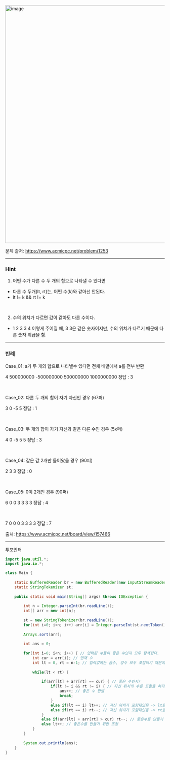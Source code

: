 <img width="1186" height="749" alt="image" src="https://github.com/user-attachments/assets/c311df30-cc8c-4980-9e6c-63b054dac3d0" />

문제 출처: https://www.acmicpc.net/problem/1253

---

### Hint

1. 어떤 수가 다른 수 두 개의 합으로 나타낼 수 있다면
- 다른 수 두개(lt, rt)는, 어떤 수(k)와 같아선 안된다.
- lt != k && rt != k

&nbsp;

2. 수의 위치가 다르면 값이 같아도 다른 수이다.
- 1 2 3 3 4 이렇게 주어질 때, 3 3은 같은 숫자이지만, 수의 위치가 다르기 때문에 다른 숫자 취급을 함.

---

### 반례

Case_01: a가 두 개의 합으로 나타낼수 있다면 전체 배열에서 a를 전부 반환

4
500000000 -500000000 500000000 1000000000
정답 : 3

&nbsp;

Case_02: 다른 두 개의 합이 자기 자신인 경우 (67퍼)

3
0 -5 5
정답 : 1

&nbsp;


Case_03: 두 개의 합이 자기 자신과 같은 다른 수인 경우 (5x퍼)

4
0 -5 5 5
정답 : 3

&nbsp;


Case_04: 같은 값 2개만 들어왔을 경우 (90퍼)

2
3 3
정답 : 0

&nbsp;


Case_05: 0이 2개인 경우 (90퍼)

6
0 0 3 3 3 3
정답 : 4

&nbsp;


7
0 0 0 3 3 3 3
정답 : 7

출처: https://www.acmicpc.net/board/view/157466

---

투포인터

```java
import java.util.*;
import java.io.*;

class Main {
    
    static BufferedReader br = new BufferedReader(new InputStreamReader(System.in));
    static StringTokenizer st;
    
    public static void main(String[] args) throws IOException {
        
        int n = Integer.parseInt(br.readLine());
        int[] arr = new int[n];
        
        st = new StringTokenizer(br.readLine());
        for(int i=0; i<n; i++) arr[i] = Integer.parseInt(st.nextToken());
        
        Arrays.sort(arr);
        
        int ans = 0;
        
        for(int i=0; i<n; i++) { // 입력된 수들이 좋은 수인지 모두 탐색한다.
            int cur = arr[i]; // 현재 수
            int lt = 0, rt = n-1; // 입력값에는 음수, 양수 모두 포함되기 때문에, 양끝에서 시작한다.
            
            while(lt < rt) {
                
                if(arr[lt] + arr[rt] == cur) { // 좋은 수인지? 
                    if(lt != i && rt != i) { // 자신 위치의 수를 포함을 하지 않았다면
                        ans++; // 좋은 수 판별
                        break;
                    }
                    else if(lt == i) lt++; // 자신 위치가 포함돼있음 -> lt을 오른쪽으로 한칸 이동
                    else if(rt == i) rt--; // 자신 위치가 포함돼있음 -> rt을 왼쪽으로 한칸 이동
                }
                else if(arr[lt] + arr[rt] > cur) rt--; // 좋은수를 만들기 위한 조정
                else lt++; // 좋은수를 만들기 위한 조정
            }
        }
        
        System.out.println(ans);
    }
}

```
